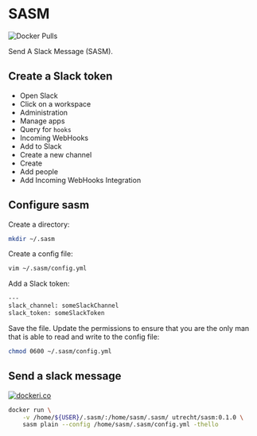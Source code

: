 # SASM

![Docker Pulls](https://img.shields.io/docker/pulls/utrecht/sasm.svg)

Send A Slack Message (SASM).

## Create a Slack token

* Open Slack
* Click on a workspace
* Administration
* Manage apps
* Query for `hooks`
* Incoming WebHooks
* Add to Slack
* Create a new channel
* Create
* Add people
* Add Incoming WebHooks Integration

## Configure sasm

Create a directory:

```bash
mkdir ~/.sasm
```

Create a config file:

```bash
vim ~/.sasm/config.yml
```

Add a Slack token:

```bash
---
slack_channel: someSlackChannel
slack_token: someSlackToken
```

Save the file. Update the permissions to ensure that you are the
only man that is able to read and write to the config file:

```bash
chmod 0600 ~/.sasm/config.yml
```

## Send a slack message

[![dockeri.co](https://dockeri.co/image/utrecht/sasm)](https://hub.docker.com/r/utrecht/sasm)

```bash
docker run \
    -v /home/${USER}/.sasm/:/home/sasm/.sasm/ utrecht/sasm:0.1.0 \
    sasm plain --config /home/sasm/.sasm/config.yml -thello
```
